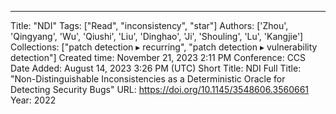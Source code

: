 ---
Title: "NDI"
Tags: ["Read", "inconsistency", "star"]
Authors: ['Zhou', 'Qingyang', 'Wu', 'Qiushi', 'Liu', 'Dinghao', 'Ji', 'Shouling', 'Lu', 'Kangjie']
Collections: ["patch detection ▸ recurring", "patch detection ▸ vulnerability detection"]
Created time: November 21, 2023 2:11 PM
Conference: CCS
Date Added: August 14, 2023 3:26 PM (UTC)
Short Title: NDI
Full Title: "Non-Distinguishable Inconsistencies as a Deterministic Oracle for Detecting Security Bugs"
URL: https://doi.org/10.1145/3548606.3560661
Year: 2022